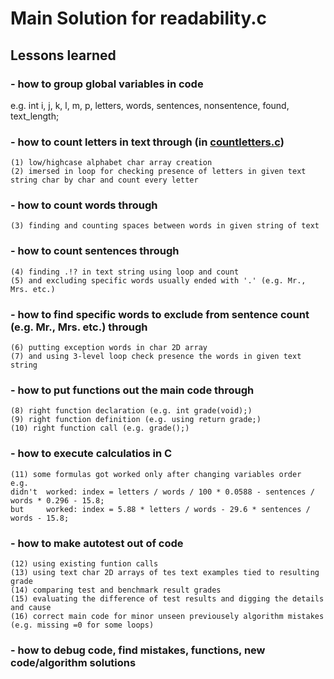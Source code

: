 # Main Solution for readability.c

## Lessons learned
### - how to group global variables in code 
e.g. int i, j, k, l, m, p, letters, words, sentences, nonsentence, found, text_length;
### - how to count letters in text through (in [countletters.c](.prerequisite_solutions/countletters.c))
    (1) low/highcase alphabet char array creation
    (2) imersed in loop for checking presence of letters in given text string char by char and count every letter
### - how to count words through
    (3) finding and counting spaces between words in given string of text
### - how to count sentences through
    (4) finding .!? in text string using loop and count 
    (5) and excluding specific words usually ended with '.' (e.g. Mr., Mrs. etc.)
### - how to find specific words to exclude from sentence count (e.g. Mr., Mrs. etc.) through 
    (6) putting exception words in char 2D array 
    (7) and using 3-level loop check presence the words in given text string
### - how to put functions out the main code through
    (8) right function declaration (e.g. int grade(void);)
    (9) right function definition (e.g. using return grade;)
    (10) right function call (e.g. grade();)
### - how to execute calculatios in C
    (11) some formulas got worked only after changing variables order 
    e.g.   
    didn't  worked: index = letters / words / 100 * 0.0588 - sentences / words * 0.296 - 15.8;
    but     worked: index = 5.88 * letters / words - 29.6 * sentences / words - 15.8;
### - how to make autotest out of code
    (12) using existing funtion calls 
    (13) using text char 2D arrays of tes text examples tied to resulting grade
    (14) comparing test and benchmark result grades
    (15) evaluating the difference of test results and digging the details and cause
    (16) correct main code for minor unseen previousely algorithm mistakes (e.g. missing =0 for some loops)
### - how to debug code, find mistakes, functions, new code/algorithm solutions

